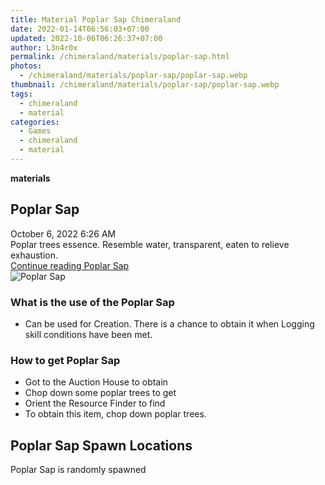 ```yaml
---
title: Material Poplar Sap Chimeraland
date: 2022-01-14T06:56:03+07:00
updated: 2022-10-06T06:26:37+07:00
author: L3n4r0x
permalink: /chimeraland/materials/poplar-sap.html
photos:
  - /chimeraland/materials/poplar-sap/poplar-sap.webp
thumbnail: /chimeraland/materials/poplar-sap/poplar-sap.webp
tags:
  - chimeraland
  - material
categories:
  - Games
  - chimeraland
  - material
---
```


<section id="bootstrap-wrapper">
  <link
    rel="stylesheet"
    href="https://rawcdn.githack.com/dimaslanjaka/Web-Manajemen/870a349/css/bootstrap-5-3-0-alpha3-wrapper.css"
  />
  <div
    class="row g-0 border rounded overflow-hidden flex-md-row mb-4 shadow-sm position-relative"
  >
    <div class="col p-4 d-flex flex-column position-static">
      <strong class="d-inline-block mb-2 text-success">materials</strong>
      <h2 class="mb-0">Poplar Sap</h2>
      <div class="mb-1 text-muted">October 6, 2022 6:26 AM</div>
      <div class="mb-2 border p-1">
        Poplar trees essence. Resemble water, transparent, eaten to relieve
        exhaustion.
      </div>
      <a
        href="/chimeraland/materials/poplar-sap.html"
        class="stretched-link d-none text-primary"
        >Continue reading Poplar Sap</a
      >
    </div>
    <div class="col-auto d-none d-lg-block">
      <img
        src="/chimeraland/materials/poplar-sap/poplar-sap.webp"
        alt="Poplar Sap"
      />
    </div>
  </div>
  <div class="row">
    <div class="col-lg-6 col-12 mb-2">
      <div class="card bg-dark text-light">
        <div class="card-body">
          <h3 class="card-title">What is the use of the Poplar Sap</h3>
          <div class="card-text">
            <ul>
              <li>
                Can be used for Creation. There is a chance to obtain it when
                Logging skill conditions have been met.
              </li>
            </ul>
          </div>
        </div>
      </div>
    </div>
    <div class="col-lg-6 col-12 mb-2">
      <div class="card bg-dark text-light">
        <div class="card-body">
          <h3 class="card-title">How to get Poplar Sap</h3>
          <div class="card-text">
            <ul>
              <li>Got to the Auction House to obtain</li>
              <li>Chop down some poplar trees to get</li>
              <li>Orient the Resource Finder to find</li>
              <li>To obtain this item, chop down poplar trees.</li>
            </ul>
          </div>
        </div>
      </div>
    </div>
    <div class="col-12 mb-2">
      <h2>Poplar Sap Spawn Locations</h2>
      <p>Poplar Sap is randomly spawned</p>
    </div>
  </div>
</section>